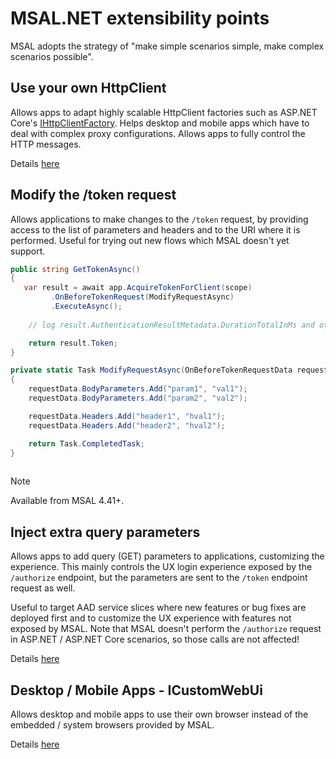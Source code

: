 # MSAL.NET extensibility points

MSAL adopts the strategy of "make simple scenarios simple, make complex scenarios possible". 

## Use your own HttpClient

Allows apps to adapt highly scalable HttpClient factories such as ASP.NET Core's [IHttpClientFactory](https://docs.microsoft.com/en-us/aspnet/core/fundamentals/http-requests?view=aspnetcore-6.0). 
Helps desktop and mobile apps which have to deal with complex proxy configurations. 
Allows apps to fully control the HTTP messages.

Details [here](https://docs.microsoft.com/en-us/dotnet/api/microsoft.identity.client.imsalhttpclientfactory?view=azure-dotnet#remarks)


## Modify the /token request

Allows applications to make changes to the `/token` request, by providing access to the list of parameters and headers and to the URI where it is performed. Useful for trying out new flows which MSAL doesn't yet support.

```csharp
public string GetTokenAsync()
{
   var result = await app.AcquireTokenForClient(scope)
         .OnBeforeTokenRequest(ModifyRequestAsync)
         .ExecuteAsync();
 
    // log result.AuthenticationResultMetadata.DurationTotalInMs and other metrics

    return result.Token;
}

private static Task ModifyRequestAsync(OnBeforeTokenRequestData requestData)
{
    requestData.BodyParameters.Add("param1", "val1");
    requestData.BodyParameters.Add("param2", "val2");

    requestData.Headers.Add("header1", "hval1");
    requestData.Headers.Add("header2", "hval2");

    return Task.CompletedTask;
}
   
```

>[!NOTE]
>Available from MSAL 4.41+.

## Inject extra query parameters

Allows apps to add query (GET) parameters to applications, customizing the experience. This mainly controls the UX login experience exposed by the `/authorize` endpoint, but the parameters are sent to the `/token` endpoint request as well. 

Useful to target AAD service slices where new features or bug fixes are deployed first and to customize the UX experience with features not exposed by MSAL. Note that MSAL doesn't perform the `/authorize` request in ASP.NET / ASP.NET Core scenarios, so those calls are not affected!

Details [here](https://docs.microsoft.com/en-us/dotnet/api/microsoft.identity.client.abstractacquiretokenparameterbuilder-1.withextraqueryparameters?view=azure-dotnet#microsoft-identity-client-abstractacquiretokenparameterbuilder-1-withextraqueryparameters(system-string))

## Desktop / Mobile Apps - ICustomWebUi

Allows desktop and mobile apps to use their own browser instead of the embedded / system browsers provided by MSAL.

Details [here](https://docs.microsoft.com/en-us/dotnet/api/microsoft.identity.client.extensibility.icustomwebui?view=azure-dotnet)

